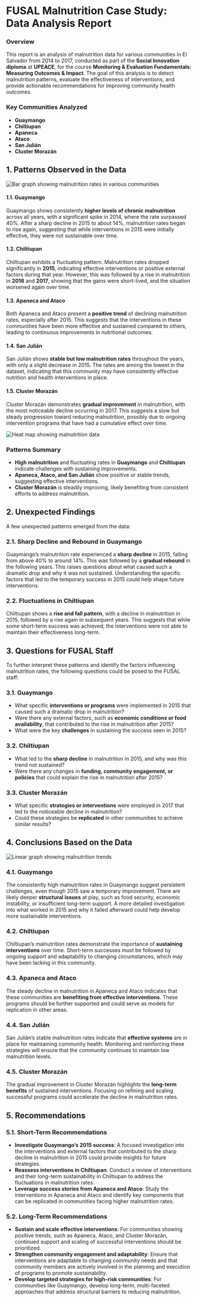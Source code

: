 # FUSAL Malnutrition Case Study: Data Analysis Report

### Overview

This report is an analysis of malnutrition data for various communities in El Salvador from 2014 to 2017, conducted as part of the **Social Innovation diploma** at **UPEACE**, for the course **Monitoring & Evaluation Fundamentals: Measuring Outcomes & Impact**. The goal of this analysis is to detect malnutrition patterns, evaluate the effectiveness of interventions, and provide actionable recommendations for improving community health outcomes.

### Key Communities Analyzed

-   **Guaymango**
-   **Chiltiupan**
-   **Apaneca**
-   **Ataco**
-   **San Julián**
-   **Cluster Morazán**

## 1. Patterns Observed in the Data

![Bar graph showing malnutrition rates in various communities](https://github.com/ib-frida/FUSAL-Case-Study-Analysis/blob/a61d23b5ad8b7b99b01039157a2df127bae31f3a/graph-bar.png)

#### 1.1. **Guaymango**

Guaymango shows consistently **higher levels of chronic malnutrition** across all years, with a significant spike in 2014, where the rate surpassed 40%. After a sharp decline in 2015 to about 14%, malnutrition rates began to rise again, suggesting that while interventions in 2015 were initially effective, they were not sustainable over time.

#### 1.2. **Chiltiupan**

Chiltiupan exhibits a fluctuating pattern. Malnutrition rates dropped significantly in **2015**, indicating effective interventions or positive external factors during that year. However, this was followed by a rise in malnutrition in **2016** and **2017**, showing that the gains were short-lived, and the situation worsened again over time.

#### 1.3. **Apaneca and Ataco**

Both Apaneca and Ataco present a **positive trend** of declining malnutrition rates, especially after 2015. This suggests that the interventions in these communities have been more effective and sustained compared to others, leading to continuous improvements in nutritional outcomes.

#### 1.4. **San Julián**

San Julián shows **stable but low malnutrition rates** throughout the years, with only a slight decrease in 2015. The rates are among the lowest in the dataset, indicating that this community may have consistently effective nutrition and health interventions in place.

#### 1.5. **Cluster Morazán**

Cluster Morazán demonstrates **gradual improvement** in malnutrition, with the most noticeable decline occurring in 2017. This suggests a slow but steady progression toward reducing malnutrition, possibly due to ongoing intervention programs that have had a cumulative effect over time.

![Heat map showing malnutrition data](https://github.com/ib-frida/FUSAL-Case-Study-Analysis/blob/ec495bfbe0e354977c79d66385772319c1af3ef8/heatmap.png)

### Patterns Summary

-   **High malnutrition** and fluctuating rates in **Guaymango** and **Chiltiupan** indicate challenges with sustaining improvements.
-   **Apaneca, Ataco, and San Julián** show positive or stable trends, suggesting effective interventions.
-   **Cluster Morazán** is steadily improving, likely benefiting from consistent efforts to address malnutrition.

## 2. Unexpected Findings

A few unexpected patterns emerged from the data:

### 2.1. **Sharp Decline and Rebound in Guaymango**

Guaymango’s malnutrition rate experienced a **sharp decline** in 2015, falling from above 40% to around 14%. This was followed by a **gradual rebound** in the following years. This raises questions about what caused such a dramatic drop and why it was not sustained. Understanding the specific factors that led to the temporary success in 2015 could help shape future interventions.

### 2.2. **Fluctuations in Chiltiupan**

Chiltiupan shows a **rise and fall pattern**, with a decline in malnutrition in 2015, followed by a rise again in subsequent years. This suggests that while some short-term success was achieved, the interventions were not able to maintain their effectiveness long-term.

## 3. Questions for FUSAL Staff

To further interpret these patterns and identify the factors influencing malnutrition rates, the following questions could be posed to the FUSAL staff:

### 3.1. **Guaymango**

-   What specific **interventions or programs** were implemented in 2015 that caused such a dramatic drop in malnutrition?
-   Were there any external factors, such as **economic conditions or food availability**, that contributed to the rise in malnutrition after 2015?
-   What were the key **challenges** in sustaining the success seen in 2015?

### 3.2. **Chiltiupan**

-   What led to the **sharp decline** in malnutrition in 2015, and why was this trend not sustained?
-   Were there any changes in **funding, community engagement, or policies** that could explain the rise in malnutrition after 2015?

### 3.3. **Cluster Morazán**

-   What specific **strategies or interventions** were employed in 2017 that led to the noticeable decline in malnutrition?
-   Could these strategies be **replicated** in other communities to achieve similar results?

## 4. Conclusions Based on the Data

![Linear graph showing malnutrition trends](https://github.com/ib-frida/FUSAL-Case-Study-Analysis/blob/ec495bfbe0e354977c79d66385772319c1af3ef8/linear-graph.png)

### 4.1. **Guaymango**

The consistently high malnutrition rates in Guaymango suggest persistent challenges, even though 2015 saw a temporary improvement. There are likely deeper **structural issues** at play, such as food security, economic instability, or insufficient long-term support. A more detailed investigation into what worked in 2015 and why it failed afterward could help develop more sustainable interventions.

### 4.2. **Chiltiupan**

Chiltiupan’s malnutrition rates demonstrate the importance of **sustaining interventions** over time. Short-term successes must be followed by ongoing support and adaptability to changing circumstances, which may have been lacking in this community.

### 4.3. **Apaneca and Ataco**

The steady decline in malnutrition in Apaneca and Ataco indicates that these communities are **benefiting from effective interventions**. These programs should be further supported and could serve as models for replication in other areas.

### 4.4. **San Julián**

San Julián’s stable malnutrition rates indicate that **effective systems** are in place for maintaining community health. Monitoring and reinforcing these strategies will ensure that the community continues to maintain low malnutrition levels.

### 4.5. **Cluster Morazán**

The gradual improvement in Cluster Morazán highlights the **long-term benefits** of sustained interventions. Focusing on refining and scaling successful programs could accelerate the decline in malnutrition rates.

## 5. Recommendations

### 5.1. **Short-Term Recommendations**

-   **Investigate Guaymango’s 2015 success**: A focused investigation into the interventions and external factors that contributed to the sharp decline in malnutrition in 2015 could provide insights for future strategies.
-   **Reassess interventions in Chiltiupan**: Conduct a review of interventions and their long-term sustainability in Chiltiupan to address the fluctuations in malnutrition rates.
-   **Leverage success stories from Apaneca and Ataco**: Study the interventions in Apaneca and Ataco and identify key components that can be replicated in communities facing higher malnutrition rates.

### 5.2. **Long-Term Recommendations**

-   **Sustain and scale effective interventions**: For communities showing positive trends, such as Apaneca, Ataco, and Cluster Morazán, continued support and scaling of successful interventions should be prioritized.
-   **Strengthen community engagement and adaptability**: Ensure that interventions are adaptable to changing community needs and that community members are actively involved in the planning and execution of programs to promote sustainability.
-   **Develop targeted strategies for high-risk communities**: For communities like Guaymango, develop long-term, multi-faceted approaches that address structural barriers to reducing malnutrition.